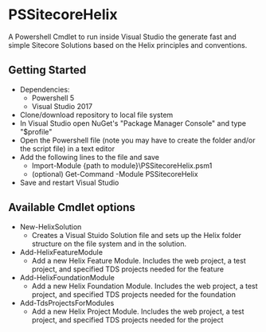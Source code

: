# PSSitecoreHelix

A Powershell Cmdlet to run inside Visual Studio the generate fast and simple Sitecore Solutions based on the Helix principles and conventions.

## Getting Started

- Dependencies:
    - Powershell 5
    - Visual Studio 2017
- Clone/download repository to local file system
- In Visual Studio open NuGet's "Package Manager Console" and type "$profile"
- Open the Powershell file (note you may have to create the folder and/or the script file) in a text editor
- Add the following lines to the file and save
    - Import-Module {path to module}\PSSitecoreHelix.psm1
    - (optional) Get-Command -Module PSSitecoreHelix
- Save and restart Visual Studio

## Available Cmdlet options
- New-HelixSolution
    - Creates a Visual Stuido Solution file and sets up the Helix folder structure on the file system and in the solution. 
- Add-HelixFeatureModule
    - Add a new Helix Feature Module. Includes the web project, a test project, and specified TDS projects needed for the feature
- Add-HelixFoundationModule
    - Add a new Helix Foundation Module. Includes the web project, a test project, and specified TDS projects needed for the foundation
- Add-TdsProjectsForModules
    - Add a new Helix Project Module. Includes the web project, a test project, and specified TDS projects needed for the project
